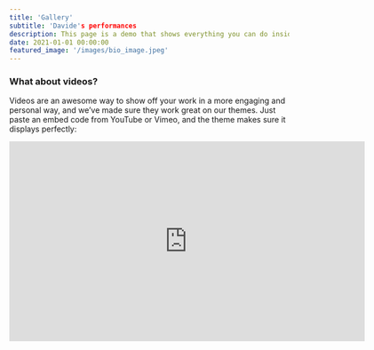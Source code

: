 ```yaml
---
title: 'Gallery'
subtitle: 'Davide's performances
description: This page is a demo that shows everything you can do inside portfolio and blog posts.
date: 2021-01-01 00:00:00
featured_image: '/images/bio_image.jpeg'
---
```


### What about videos?

Videos are an awesome way to show off your work in a more engaging and personal way, and we’ve made sure they work great on our themes. Just paste an embed code from YouTube or Vimeo, and the theme makes sure it displays perfectly:

<iframe src="https://player.vimeo.com/video/19536258?color=ffffff&title=0&byline=0&portrait=0" width="640" height="360" frameborder="0" webkitallowfullscreen mozallowfullscreen allowfullscreen></iframe>
